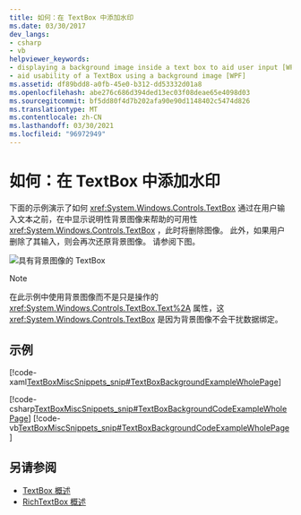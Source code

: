 ```yaml
---
title: 如何：在 TextBox 中添加水印
ms.date: 03/30/2017
dev_langs:
- csharp
- vb
helpviewer_keywords:
- displaying a background image inside a text box to aid user input [WPF]
- aid usability of a TextBox using a background image [WPF]
ms.assetid: df89bdd8-a0fb-45e0-b312-dd53332d01a8
ms.openlocfilehash: abe276c686d394ded13ec03f08deae65e4098d03
ms.sourcegitcommit: bf5dd80f4d7b202afa90e90d1148402c5474d826
ms.translationtype: MT
ms.contentlocale: zh-CN
ms.lasthandoff: 03/30/2021
ms.locfileid: "96972949"
---
```

# <a name="how-to-add-a-watermark-to-a-textbox"></a>如何：在 TextBox 中添加水印
下面的示例演示了如何 <xref:System.Windows.Controls.TextBox> 通过在用户输入文本之前，在中显示说明性背景图像来帮助的可用性 <xref:System.Windows.Controls.TextBox> ，此时将删除图像。 此外，如果用户删除了其输入，则会再次还原背景图像。 请参阅下图。  
  
 ![具有背景图像的 TextBox](./media/editing-textbox-using-background-image.png "Editing_TextBox_using_background_image")  
  
> [!NOTE]
> 在此示例中使用背景图像而不是只是操作的 <xref:System.Windows.Controls.TextBox.Text%2A> 属性，这 <xref:System.Windows.Controls.TextBox> 是因为背景图像不会干扰数据绑定。  
  
## <a name="example"></a>示例  
 [!code-xaml[TextBoxMiscSnippets_snip#TextBoxBackgroundExampleWholePage](~/samples/snippets/csharp/VS_Snippets_Wpf/TextBoxMiscSnippets_snip/csharp/textbox_with_background_image.xaml#textboxbackgroundexamplewholepage)]  
  
 [!code-csharp[TextBoxMiscSnippets_snip#TextBoxBackgroundCodeExampleWholePage](~/samples/snippets/csharp/VS_Snippets_Wpf/TextBoxMiscSnippets_snip/csharp/textbox_with_background_image.xaml.cs#textboxbackgroundcodeexamplewholepage)]
 [!code-vb[TextBoxMiscSnippets_snip#TextBoxBackgroundCodeExampleWholePage](~/samples/snippets/visualbasic/VS_Snippets_Wpf/TextBoxMiscSnippets_snip/visualbasic/textbox_with_background_image.xaml.vb#textboxbackgroundcodeexamplewholepage)]  
  
## <a name="see-also"></a>另请参阅

- [TextBox 概述](textbox-overview.md)
- [RichTextBox 概述](richtextbox-overview.md)
